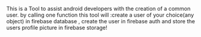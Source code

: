 This is a Tool to assist android developers with the creation of a common user. by calling one function this tool will :create a user of your choice(any object) in firebase database , create the user in firebase auth  and store the users profile picture in firebase storage!